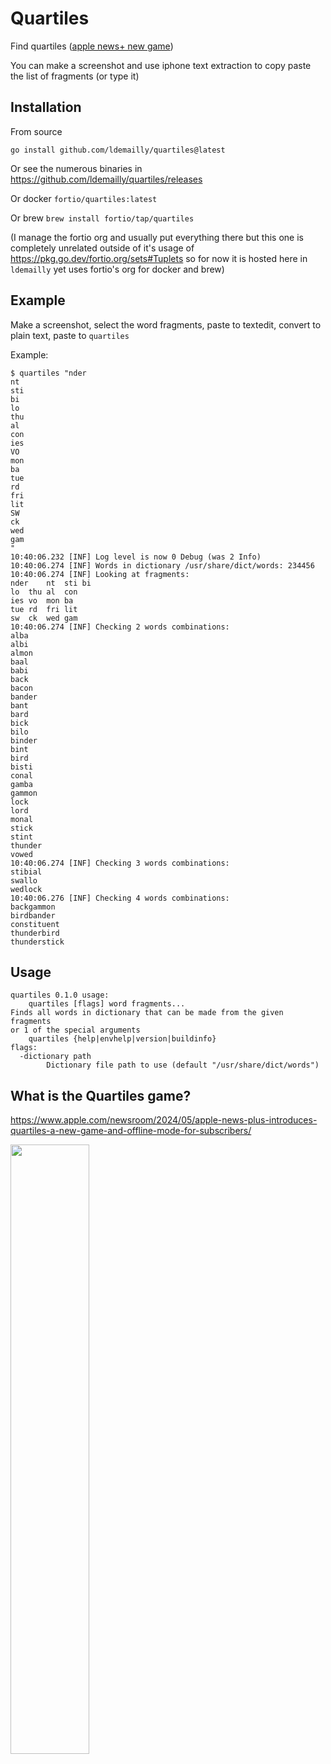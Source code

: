# Quartiles

Find quartiles ([apple news+ new game](https://www.apple.com/newsroom/2024/05/apple-news-plus-introduces-quartiles-a-new-game-and-offline-mode-for-subscribers/))

You can make a screenshot and use iphone text extraction to copy paste the list of fragments (or type it)

## Installation

From source
```
go install github.com/ldemailly/quartiles@latest
```

Or see the numerous binaries in https://github.com/ldemailly/quartiles/releases

Or docker `fortio/quartiles:latest`

Or brew `brew install fortio/tap/quartiles`

(I manage the fortio org and usually put everything there but this one is completely unrelated outside of it's usage of https://pkg.go.dev/fortio.org/sets#Tuplets so for now it is hosted here in `ldemailly` yet uses fortio's org for docker and brew)

## Example

Make a screenshot, select the word fragments, paste to textedit, convert to plain text, paste to `quartiles`

Example:
```
$ quartiles "nder
nt
sti
bi
lo
thu
al
con
ies
VO
mon
ba
tue
rd
fri
lit
SW
ck
wed
gam
"
10:40:06.232 [INF] Log level is now 0 Debug (was 2 Info)
10:40:06.274 [INF] Words in dictionary /usr/share/dict/words: 234456
10:40:06.274 [INF] Looking at fragments:
nder	nt	sti	bi
lo	thu	al	con
ies	vo	mon	ba
tue	rd	fri	lit
sw	ck	wed	gam
10:40:06.274 [INF] Checking 2 words combinations:
alba
albi
almon
baal
babi
back
bacon
bander
bant
bard
bick
bilo
binder
bint
bird
bisti
conal
gamba
gammon
lock
lord
monal
stick
stint
thunder
vowed
10:40:06.274 [INF] Checking 3 words combinations:
stibial
swallo
wedlock
10:40:06.276 [INF] Checking 4 words combinations:
backgammon
birdbander
constituent
thunderbird
thunderstick
```

## Usage

```
quartiles 0.1.0 usage:
	quartiles [flags] word fragments...
Finds all words in dictionary that can be made from the given fragments
or 1 of the special arguments
	quartiles {help|envhelp|version|buildinfo}
flags:
  -dictionary path
    	Dictionary file path to use (default "/usr/share/dict/words")
```

## What is the Quartiles game?

https://www.apple.com/newsroom/2024/05/apple-news-plus-introduces-quartiles-a-new-game-and-offline-mode-for-subscribers/


<img src="https://github.com/ldemailly/quartiles/assets/3664595/4ef37a1b-86e8-4841-88fa-c36bc5e5838b" width="50%">
